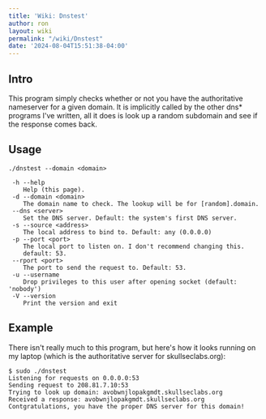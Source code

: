 ```yaml
---
title: 'Wiki: Dnstest'
author: ron
layout: wiki
permalink: "/wiki/Dnstest"
date: '2024-08-04T15:51:38-04:00'
---
```


## Intro

This program simply checks whether or not you have the authoritative nameserver for a given domain. It is implicitly called by the other dns\* programs I\'ve written, all it does is look up a random subdomain and see if the response comes back.

## Usage

    ./dnstest --domain <domain>

     -h --help
        Help (this page).
     -d --domain <domain>
        The domain name to check. The lookup will be for [random].domain.
     --dns <server>
        Set the DNS server. Default: the system's first DNS server.
     -s --source <address>
        The local address to bind to. Default: any (0.0.0.0)
     -p --port <port>
        The local port to listen on. I don't recommend changing this.
        default: 53.
     --rport <port>
        The port to send the request to. Default: 53.
     -u --username
        Drop privileges to this user after opening socket (default: 'nobody')
     -V --version
        Print the version and exit

## Example

There isn\'t really much to this program, but here\'s how it looks running on my laptop (which is the authoritative server for skullseclabs.org):

    $ sudo ./dnstest
    Listening for requests on 0.0.0.0:53
    Sending request to 208.81.7.10:53
    Trying to look up domain: avobwnjlopakgmdt.skullseclabs.org
    Received a response: avobwnjlopakgmdt.skullseclabs.org
    Contgratulations, you have the proper DNS server for this domain!
